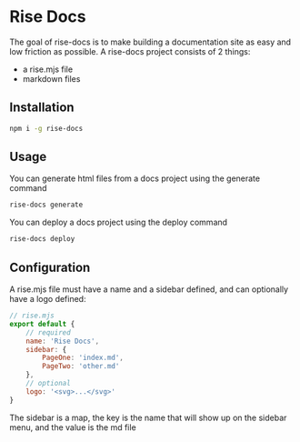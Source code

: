 # Rise Docs

The goal of rise-docs is to make building a documentation site as easy and low friction as possible. A rise-docs project consists of 2 things:

-   a rise.mjs file
-   markdown files

## Installation

```bash
npm i -g rise-docs
```

## Usage

You can generate html files from a docs project using the generate command

```bash
rise-docs generate
```

You can deploy a docs project using the deploy command

```bash
rise-docs deploy
```

## Configuration

A rise.mjs file must have a name and a sidebar defined, and can optionally have a logo defined:

```js
// rise.mjs
export default {
    // required
    name: 'Rise Docs',
    sidebar: {
        PageOne: 'index.md',
        PageTwo: 'other.md'
    },
    // optional
    logo: '<svg>...</svg>'
}
```

The sidebar is a map, the key is the name that will show up on the sidebar menu, and the value is the md file
